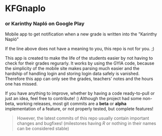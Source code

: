 # KFGnaplo
### or Karinthy Napló on Google Play
Mobile app to get notification when a new grade is written into the "Karinthy Napló"

If the line above does not have a meaning to you, this repo is not for you. ;)

This app is created to make the life of the students easier by not having to check for their grades regurarly.
It works by using the GYIA code, because the simplicity of the mobile site makes parsing much easier and
the hardship of handling login and storing login data safely is vanished. Therefore this app can only see
the grades, teachers' notes and the hours one has missed.

If you have anything to improve, whether by having a code ready-to-pull or just an idea, feel free to contribute! :)
Although the project had some non-beta, working releases, most git commits are a **beta** or **alpha** implementation of a feature, or not properly tested, but complete features!
> However, the latest commits of this repo usually contain important changes and bugfixes! (milestones having *R* or nothing in their names can be considered stable)
